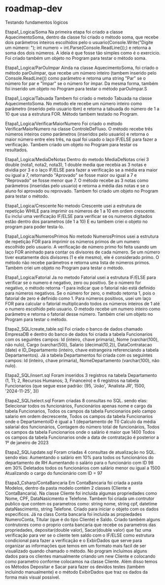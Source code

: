 # roadmap-dev
Testando fundamentos lógicos

Etapa1_Logica/Soma
Na primeira etapa foi criado a classe AquecimentoSoma, dentro da classe foi criado o método soma, que recebe dois parâmetros inteiros escolhidos pelo o usuario(Console.Write("Digite um número: ");
        int numero = int.Parse(Console.ReadLine());) e retorna a soma dos dois números. A ideia é que fosse tão simples como é o exercicio. Foi criado também um objeto no Program para testar o método soma.

Etapa1_Logica/ParOuImpar
Ainda na classe AquecimentoSoma, foi criado o método parOuImpar, que recebe um número inteiro (tambem inserido pelo Console.ReadLine()) como parâmetro e retorna uma string "Par" se o número for par e "Ímpar" se o número for ímpar. Da mesma forma, também foi inserido um objeto no Program para testar o método parOuImpar.S

Etapa1_Logica/Tabuada
Tambem foi criado o metodo Tabuada na classe AquecimentoSoma. No metodo ele recebe um número inteiro como parâmetro (inserido pelo usuario tbm) e retorna a tabuada do número de 1 a 10 que usa a estrutura FOR. Método tambem testado no Program.

Etapa1_Logica/VerificarMaiorNumero
Foi criado o método VerificarMaiorNumero na classe ControleDeFluxo. O método recebe três números inteiros como parâmetros (inseridos pelo usuario) e retorna o maior número entre eles três, na qual foi usado o laço IF/ELSE para fazer a verificação. Tambem criado um objeto no Program para testar os resultados.

Etapa1_Logica/MediaDeNotas
Dentro do metodo MediaDeNotas criei 3 double (nota1, nota2, nota3), 1 double media que recebia as 3 notas e dividia por 3 e o laço IF/ELSE para fazer a verificação se a média era maior ou igual a 7, retornando "Aprovado" se fosse maior ou igual a 7 e "Reprovado" se fosse menor que 7. O método recebe as 3 notas como parâmetros (inseridas pelo usuario) e retorna a média das notas e se o aluno foi aprovado ou reprovado. Tambem foi criado um objeto no Program para testar o método.

Etapa1_Logica/Crescente
No metodo Crescente usei a estrutura de repetição WHILE para imprimir os números de 1 a 10 em ordem crescente. Eu inclui uma verificação IF/ELSE para verificar se os numeros digitados estão dentro dos parametros (de 1 a 10) E eu tambem criei o objeto no program para poder testa-lo.

Etapa1_Logica/NumerosPrimos 
No metodo NumerosPrimos usei a estrutura de repetição FOR para imprimir os números primos de um numero escolhido pelo usuario. A verificação de número primo foi feita usando um laço FOR aninhado para contar os divisores de cada número. Se um número tiver exatamente dois divisores (1 e ele mesmo), ele é considerado primo. O método não recebe parâmetros e retorna uma lista de números primos. Também criei um objeto no Program para testar o método.

Etapa1_Logica/Fatorial
Ja no metodo Fatorial usei a estrutura IF/ELSE para verificar se o numero é negativo, zero ou positivo. Se o número for negativo, o método retorna -1 para indicar que o fatorial não está definido para números negativos. Se o número for zero, o método retorna 1, pois o fatorial de zero é definido como 1. Para números positivos, usei um laço FOR para calcular o fatorial multiplicando todos os números inteiros de 1 até o numero escolhido pelo usuario. O metodo recebe um numero inteiro como parâmetro e retorna o fatorial desse número. Também criei um objeto no Program para testar o método.

Etapa2_SQL/create_table.sql
Foi criado o banco de dados chamado EmpresaDB e dentro do banco de dados foi criada a tabela Funcionarios com os seguintes campos: Id (inteiro, chave primaria), Nome (varchar(100), não nulo), Cargo (varchar(50)), Salario (decimal(10,2)), DataContratacao (date) e ID_Departamento (inteiro, chave estrangeira referenciando a tabela Departamentos). Já a tabela Departamentos foi criada com os seguintes campos: Id (inteiro, chave primaria), NomeDepartamento (varchar(100), não nulo).

Etapa2_SQL/insert.sql
Foram inseridos 3 registros na tabela Departamento  (1, TI; 2, Recursos Humanos; 3, Financeiro) e 6 registros na tabela Funcionarios (que segue esse padrão: (95, 'João', 'Analista JR', 1500, '2024-11-25', 3))

Etapa2_SQL/select.sql
Foram criadas 8 consultas no SQL. sendo elas:
Selecionar todos os funcionários,
Funcionários apenas nome e cargo da tabela Funcionarios,
Todos os campos da tabela Funcionarios pelo campo salario em ordem decrescente,
Todos os campos da tabela Funcionarios onde o DepartamentoID é igual a 1 (departamento de TI)
Calculo da média salarial dos funcionários,
Contagem do número total de funcionários,
Todos os campos da tabela Funcionarios onde o salário é maior que 1400
Todos os campos da tabela Funcionarios onde a data de contratação é posterior a 1º de janeiro de 2023

Etapa2_SQL/update.sql
Foram criadas 4 consultas de atualização no SQL. sendo elas:
Aumentando o salário em 10% para todos os funcionários do departamento de RH
Aumentando o salário para o funcionário com ID 98 em 30%
Deletados todos os funcionários com salário menor ou igual a 1500
Atualizando o cargo do funcionário com ID = 97

Etapa3_Csharp/ContaBancaria
 Em ContaBancaria foi criada a pasta Modelos, dentro da pasta modelo contém 2 classes (Cliente e ContaBancaria).
 Na classe Cliente foi incluida algumas propriedades como Nome, CPF, DataNasicmento e Telefone. Tambem foi criada um contrutor publico que contem os parametros como: string nome, string cpf, datetime dataNascimento, string Telefone. Criado para iniciar o objeto com os dados especificos.
 Já na class Conta bancaria foi incluida as propiedades NumeroConta, Titular (que é do tipo Cliente) e Saldo. Criado também alguns contrutores como o proprio conta bancaria que recebe os parametros das propriedades, depositar(double valor), Sacar(double valor) que faz uma verificação para ver se o cliente tem saldo com o IF/ELSE como estrutura condicional para fazer a verificação e o ExbirDados que serve para organizar as informações que temos em um formato mais facil de ser visualizado quando chamado o método.
 No program incluimos alguns dados para os clientes manualmente criando um new Cliente e colocando como parametro conforme colocamos na classe Cliente. Além disso temos os Métodos Depositar e Sacar para fazer os devidos testes (também incluindo manualmente) e o método ExibirDados que traz os dados da forma mais visual possivel.